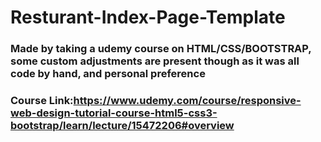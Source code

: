 # Resturant-Index-Page-Template

### Made by taking a udemy course on HTML/CSS/BOOTSTRAP, some custom adjustments are present though as it was all code by hand, and personal preference
### Course Link:https://www.udemy.com/course/responsive-web-design-tutorial-course-html5-css3-bootstrap/learn/lecture/15472206#overview
